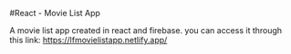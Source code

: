 #React - Movie List App 

A movie list app created in react and firebase.
you can access it through this link:
https://lfmovielistapp.netlify.app/
